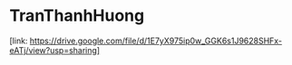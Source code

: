
# TranThanhHuong 
[link: https://drive.google.com/file/d/1E7yX975ip0w_GGK6s1J9628SHFx-eATj/view?usp=sharing]
